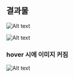 ## 결과물

![Alt text](<스크린샷 2023-11-16 오후 12.32.54.png>)

![Alt text](<스크린샷 2023-11-16 오후 12.33.28.png>)

### hover 시에 이미지 커짐

![Alt text](<스크린샷 2023-11-16 오후 12.42.45.png>)
